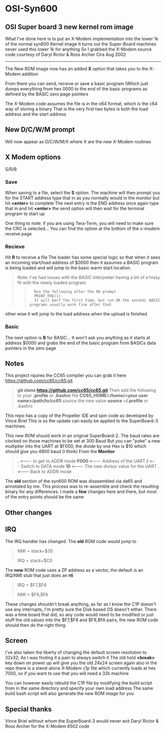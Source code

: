 # OSI-Syn600

## OSI Super board 3 new kernel rom image

What I've done here is to put an X-Modem implementation into the lower 1k of the normal syn600 Kernel image
It turns out the Super-Board machines never used this lower 1k for anything
So I grabbed the X-Modem source code courtesy of Daryl Rictor & Ross Archer Cira Aug 2002

---

The New ROM image now has an added **X** option that takes you to the X-Modem addition

From there you can send, receive or save a basic program (Which just dumps everything from hex 0000 to the end of the basic programs as 
defined by the BASIC zero page pointers

The X-Modem code assumes the file is in the o64 format, which is the c64 way of storing a binary
That is the very first two bytes is both the load address and the start address

## New D/C/W/M prompt

Will now appear as D/C/W/M/X where X are the new X-Modem routines 

## X  Modem options

S/R/B

### Save

When saving to a file, select the **S** option. The machine will then prompt you for the START address
type that in as you normally would in the monitor but hit **\<enter\>** to complete
The next entry is the END address once again type that in and hit **\<enter\>**
the send option will then wait for the terminal program to start up

One thing to note: if you are using Tera-Term, you will need to make sure the CRC is selected... 
You can find the option at the bottom of the x-modem receive page

### Recieve

Hit **R** to receive a file 
The loader has some special logic so that when it sees an incoming start/load address of $0000 then it assumes a 
BASIC program is being loaded and will jump to the basic warm start location.

> Note:  I've had issues with the BASIC interpreter having a bit of a hissy fit with the newly loaded program
> 
> >       Run the following after the OK prompt  
> >       PRINT FRE(1)
> >       It will barf the first time, but run OK the second; BASIC programs usually work fine after that

other wise it will jump to the load address when the upload is finished

### Basic

The next option is **B** for BASIC... It won't ask you anything as it starts at address $0000 and grabs 
the end of the basic program from BASICs data pointers in the zero page

## Notes

This project rquires the CC65 compiler you can grab it here https://github.com/cc65/cc65.git

> **git clone https://github.com/cc65/cc65.git**
> Then add the following to your **.profile** or **.bashrc** file
> **CC65_HOME=/home/\<your user name\>/path/to/cc65**
> source the new value
> **source ~/.profile**  or .bashrc

This repo has a copy of the Propeller IDE and spin code as developed by Vince Briel
This is so the update can easily be applied to the SuperBoard-3 machines. 

This new ROM should work in an original SuperBoard-2. The baud rates are clocked on those machines to be set at 300 Baud
But you can "poke" a new multiplier into the UART at \$F000, the divide by one Hex is \$10 which should give you 4800 baud (I think)
From the **Monitor**

> **.**               <--- to get to ADDR mode
> **F000**        <--- Address of the UART
> **/**               <--- Switch to DATA mode
> **10**            <--- The new divisor value for the UART
> .               <--- Back to ADDR mode

The **old** section of the syn600 ROM was disasembled via da65 and annotated by me.
This process was to re-assemble and check the resulting binary for any differences.
I made a **few** changes here and there, but most of the entry points should be the same



## Other changes

## IRQ

The IRQ handler has changed. The **old** ROM code would jump to 

> NMI = stack+\$30
> 
> IRQ = stack+\$C0

The **new** ROM code uses a ZP address as a vector, the default is an IRQ/NMI stub that just does an **rti**

> IRQ = \$F7,\$F8
> 
> NMI = \$F9,\$FA

These changes shouldn't break anything, as far as I know the C1P doesn't use any interrupts, I'm pretty sure the Disk based OS doesn't either.  There was a time board that did, so any code would need to be modified or just stuff the old values into the \$F7,\$F8 and \$F9,\$FA pairs, the new ROM code should then do the right thing.

## Screen

I've also taken the liberty of changing the default screen resolution to 32x32; As I was finding it a pain to always switch it
The old hold **\<break\>** key down on power up will give you the old 24x24 screen again
also in the repo there is a stand-alone X-Modem c1p file which currently loads at hex 7000, so if you want to use that you will need a 32k machine

You can however easily rebuild the C1P file by modifying the build script from in the same directory and specify your own load address
The same build bash script will also generate the new ROM image for you

## Special thanks

Vince Briel without whom the SuperBoard-3 would never exit
Daryl Rictor & Ross Archer for the X-Modem 6502 code
